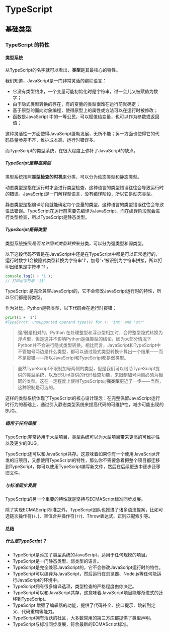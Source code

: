 # TypeScript

## 基础类型

### TypeScript 的特性

#### 类型系统

从TypeScript的名字就可以看出，**类型**是其最核心的特性。

我们知道，JavaScript是一门非常灵活的编程语言：

- 它没有类型约束，一个变量可能初始化时是字符串，过一会儿又被赋值为数字；
- 由于隐式类型转换的存在，有的变量的类型很难在运行前就确定；
- 基于原型的面向对象编程，使得原型上的属性或方法可以在运行时被修改；
- 函数是JavaScript 中的一等公民，可以赋值给变量，也可以作为参数或返回值；

这种灵活性一方面使得JavaScript蓬勃发展，无所不能；另一方面也使得它的代码质量参差不齐，维护成本高，运行时错误多。

而TypeScript的类型系统，在很大程度上弥补了JavaScript的缺点。



##### TypeScript是静态类型

类型系统按照**类型检查的时机**来分类，可以分为动态类型和静态类型。

动态类型是指在运行时才会进行类型检查，这种语言的类型错误往往会导致运行时的错误。JavaScript是一门解释型语言，没有编译阶段，所以它是动态类型。

静态类型是指编译阶段就能确定每个变量的类型，这种语言的类型错误往往会导致语法错误。TypeScript在运行前需要先编译为JavaScript，而在编译阶段就会进行类型检查，所以TypeScript是静态类型。



##### TypeScript是弱类型

类型系统按照*是否允许隐式类型转换*来分类，可以分为强类型和弱类型。

以下这段代码不管是在JavaScript中还是在TypeScript中都是可以正常运行的，运行时数字1会被隐式类型转换为字符串'1'，加号'+'被识别为字符串拼接，所以打印出结果是字符串'11'。

```javascript
console.log(1 + '1');
// 打印出字符串 '11'
```

TypeScript 是完全兼容JavaScript的，它不会修改JavaScript运行时的特性，所以它们都是弱类型。

作为对比，Python是强类型，以下代码会在运行时报错：

```python
print(1 + '1')
#TypeError: unsupported operand type(s) for +: 'int' and 'str'
```

> 强/弱是相对的，Python 在处理整型和浮点型相加时，会将整型隐式转换为浮点型，但是这并不影响Python是强类型的结论，因为大部分情况下Python并不会进行隐式类型转换。相比而言，JavaScript和TypeScript中不管加号两边是什么类型，都可以通过隐式类型转换计算出一个结果——而不是报错——所以JavaScript和TypeScript都是弱类型。

> 虽然TypeScript不限制加号两侧的类型，但是我们可以借助TypeScript提供的类型系统，以及ESLint提供的代码检查功能，来限制加号两侧必须为相同的类型。这在一定程度上使得TypeScript向**强类型**更近了一步——当然，这种限制是可选的。

这样的类型系统体现了TypeScript的核心设计理念：在完整保留JavaScript运行时行为的基础上，通过引入静态类型系统来提高代码的可维护性，减少可能出现的BUG。



##### 适用于任何规模

TypeScript非常适用于大型项目，类型系统可以为大型项目带来更高的可维护性以及更少的BUG。

TypeScript还可以和JavaScript共存。这意味着如果你有一个使用JavaScript开发的旧项目，又想使用TypeScript的特性，那么你不需要急着把整个项目都迁移到TypeScript，你可以使用TypeScript编写新文件，然后在后续更迭中逐步迁移旧文件。

##### 与标准同步发展

TypeScript的另一个重要的特性就是坚持与ECMAScript标准同步发展。

除了实现ECMAScript标准之外，TypeScript团队也推进了诸多语法提案，比如可选链次操作符(`?.`)、空值合并操作符(`??`)、Throw表达式、正则匹配索引等。



#### 总结

##### 什么是TypeScript？

- TypeScript是添加了类型系统的JavaScript，适用于任何规模的项目。
- TypeScript是一门静态类型、弱类型的语言。
- TypeScript是完全兼容JavaScript的，它不会修改JavaScript运行时的特性。
- TypeScript可以编译为JavaScript，然后运行在浏览器、Node.js等任何能运行JavaScript的环境中。
- TypeScript拥有很多编译选项，类型检查的严格程度由你决定。
- TypeScript可以和JavaScript共存，这意味着JavaScript项目能够渐进式的迁移到TypeScript。
- TypeScript 增强了编辑器的功能，提供了代码补全、接口提示、跳转到定义、代码重构等能力。
- TypeScript拥有活跃的社区，大多数常用的第三方库都提供了类型声明。
- TypeScript与标准同步发展，符合最新的ECMAScript标准。

